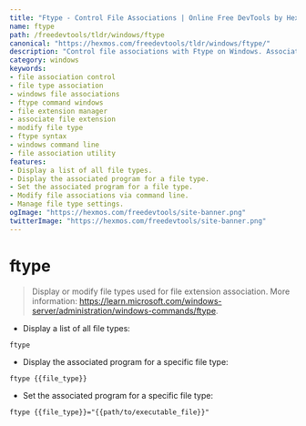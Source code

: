 ```yaml
---
title: "Ftype - Control File Associations | Online Free DevTools by Hexmos"
name: ftype
path: /freedevtools/tldr/windows/ftype
canonical: "https://hexmos.com/freedevtools/tldr/windows/ftype/"
description: "Control file associations with Ftype on Windows. Associate file extensions with specific programs for seamless workflow. Free online tool, no registration required."
category: windows
keywords:
- file association control
- file type association
- windows file associations
- ftype command windows
- file extension manager
- associate file extension
- modify file type
- ftype syntax
- windows command line
- file association utility
features:
- Display a list of all file types.
- Display the associated program for a file type.
- Set the associated program for a file type.
- Modify file associations via command line.
- Manage file type settings.
ogImage: "https://hexmos.com/freedevtools/site-banner.png"
twitterImage: "https://hexmos.com/freedevtools/site-banner.png"
---
```


# ftype

> Display or modify file types used for file extension association.
> More information: <https://learn.microsoft.com/windows-server/administration/windows-commands/ftype>.

- Display a list of all file types:

`ftype`

- Display the associated program for a specific file type:

`ftype {{file_type}}`

- Set the associated program for a specific file type:

`ftype {{file_type}}="{{path/to/executable_file}}"`
